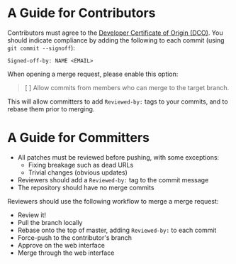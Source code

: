 A Guide for Contributors
========================

Contributors must agree to the [Developer Certificate of Origin (DCO)](https://developercertificate.org/). You should indicate compliance by adding the following to each commit (using `git commit --signoff`):

```
Signed-off-by: NAME <EMAIL>
```

When opening a merge request, please enable this option:

> [ ] Allow commits from members who can merge to the target branch.

This will allow committers to add `Reviewed-by:` tags to your commits, and to
rebase them prior to merging.

A Guide for Committers
======================

* All patches must be reviewed before pushing, with some exceptions:
  - Fixing breakage such as dead URLs
  - Trivial changes (obvious updates)
* Reviewers should add a `Reviewed-by:` tag to the commit message
* The repository should have no merge commits

Reviewers should use the following workflow to merge a merge request:

* Review it!
* Pull the branch locally
* Rebase onto the top of master, adding `Reviewed-by:` to each commit
* Force-push to the contributor's branch
* Approve on the web interface
* Merge through the web interface
